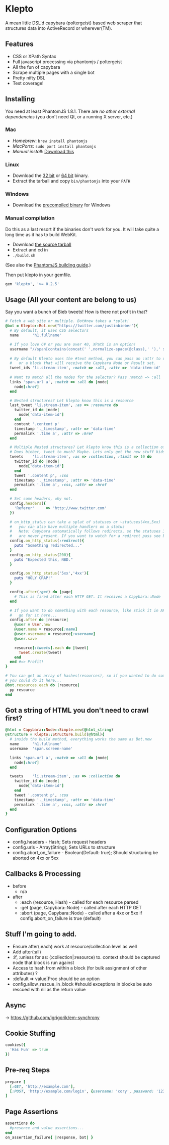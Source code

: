 # Klepto

A mean little DSL'd capybara (poltergeist) based web scraper that structures data into ActiveRecord or wherever(TM).

## Features 

* CSS or XPath Syntax
* Full javascript processing via phantomjs / poltergeist
* All the fun of capybara
* Scrape multiple pages with a single bot
* Pretty nifty DSL
* Test coverage!

## Installing
You need at least PhantomJS 1.8.1.  There are *no other external
dependencies* (you don't need Qt, or a running X server, etc.)

### Mac ###

* *Homebrew*: `brew install phantomjs`
* *MacPorts*: `sudo port install phantomjs`
* *Manual install*: [Download this](http://code.google.com/p/phantomjs/downloads/detail?name=phantomjs-1.8.1-macosx.zip&can=2&q=)

### Linux ###

* Download the [32
bit](http://code.google.com/p/phantomjs/downloads/detail?name=phantomjs-1.8.1-linux-i686.tar.bz2&can=2&q=)
or [64
bit](http://code.google.com/p/phantomjs/downloads/detail?name=phantomjs-1.8.1-linux-x86_64.tar.bz2&can=2&q=)
binary.
* Extract the tarball and copy `bin/phantomjs` into your `PATH`

### Windows ###
* Download the [precompiled binary](http://phantomjs.org/download.html) for Windows

### Manual compilation ###

Do this as a last resort if the binaries don't work for you. It will
take quite a long time as it has to build WebKit.

* Download [the source tarball](http://code.google.com/p/phantomjs/downloads/detail?name=phantomjs-1.8.1-source.zip&can=2&q=)
* Extract and cd in
* `./build.sh`

(See also the [PhantomJS building guide](http://phantomjs.org/build.html).)

Then put klepto in your gemfile.

```ruby
gem 'klepto', '>= 0.2.5'
```



## Usage (All your content are belong to us)
Say you want a bunch of Bieb tweets! How is there not profit in that?

```ruby
# Fetch a web site or multiple. Bot#new takes a *splat!
@bot = Klepto::Bot.new("https://twitter.com/justinbieber"){
  # By default, it uses CSS selectors
  name      'h1.fullname'

  # If you love C# or you are over 40, XPath is an option!
  username "//span[contains(concat(' ',normalize-space(@class),' '),' screen-name ')]", :syntax => :xpath
  
  # By default Klepto uses the #text method, you can pass an :attr to use instead...
  #   or a block that will receive the Capybara Node or Result set.
  tweet_ids 'li.stream-item', :match => :all, :attr => 'data-item-id'
  
  # Want to match all the nodes for the selector? Pass :match => :all
  links 'span.url a', :match => :all do |node|
    node[:href]
  end

  # Nested structures? Let klepto know this is a resource
  last_tweet 'li.stream-item', :as => :resource do
    twitter_id do |node|
      node['data-item-id']
    end
    content '.content p'
    timestamp '._timestamp', :attr => 'data-time'
    permalink '.time a', :attr => :href
  end      

  # Multiple Nested structures? Let klepto know this is a collection of resources
  # Does bieber, tweet to much? Maybe. Lets only get the new stuff kids crave.
  tweets    'li.stream-item', :as => :collection, :limit => 10 do
    twitter_id do |node|
      node['data-item-id']
    end
    tweet '.content p', :css
    timestamp '._timestamp', :attr => 'data-time'
    permalink '.time a', :css, :attr => :href
  end     

  # Set some headers, why not.
  config.headers({
    'Referer'     => 'http://www.twitter.com'
  })  

  # on_http_status can take a splat of statuses or ~statuses(4xx,5xx)
  #   you can also have multiple handlers on a status
  #   Note: Capybara automatically follows redirects, so the statuses 3xx
  #   are never present. If you want to watch for a redirect pass see below
  config.on_http_status(:redirect){
    puts "Something redirected..."
  }
  config.on_http_status(200){
    puts "Expected this, NBD."
  }

  config.on_http_status('5xx','4xx'){
    puts "HOLY CRAP!"
  }

  config.after(:get) do |page|
    # This is fired after each HTTP GET. It receives a Capybara::Node
  end  

  # If you want to do something with each resource, like stick it in AR
  #   go for it here...
  config.after do |resource|
    @user = User.new
    @user.name = resource[:name]
    @user.username = resource[:username]
    @user.save

    resource[:tweets].each do |tweet|
      Tweet.create(tweet)
    end
  end #=> Profit!
}

# You can get an array of hashes(resources), so if you wanted to do something else 
# you could do it here...
@bot.resources.each do |resource|
  pp resource
end
```

## Got a string of HTML you don't need to crawl first?

```ruby
@html = Capybara::Node::Simple.new(@html_string)
@structure = Klepto::Structure.build(@html){
  # inside the build method, everything works the same as Bot.new
  name      'h1.fullname'
  username  'span.screen-name'

  links 'span.url a', :match => :all do |node|
    node[:href]
  end

  tweets    'li.stream-item', :as => :collection do
    twitter_id do |node|
      node['data-item-id']
    end
    tweet '.content p', :css
    timestamp '._timestamp', :attr => 'data-time'
    permalink '.time a', :css, :attr => :href
  end       
}
```

## Configuration Options
* config.headers - Hash; Sets request headers
* config.urls    - Array(String); Sets URLs to structure
* config.abort_on_failure - Boolean(Default: true); Should structuring be aborted on 4xx or 5xx

## Callbacks & Processing

* before
  * n/a
* after
  * :each (resource, Hash) - called for each resource parsed
  * :get (page, Capybara::Node) - called after each HTTP GET
  * :abort (page, Capybara::Node) - called after a 4xx or 5xx if config.abort_on_failure is true (default)


## Stuff I'm going to add.
* Ensure after(:each) work at resource/collection level as well
* Add after(:all)
* :if, :unless for as: (:collection|:resource) to. context should be captured node that block is run against
* Access to hash from within a block (for bulk assignment of other attributes) ?
* :default => value|Proc should be an option
* config.allow_rescue_in_block #should exceptions in blocks be auto rescued with nil as the return value

Async 
--------
-> https://github.com/igrigorik/em-synchrony

Cookie Stuffing
-------------------
```ruby
cookies({
  'Has Fun' => true
})  
```

Pre-req Steps
--------------------  
```ruby
prepare [
  [:GET, 'http://example.com'],
  [:POST, 'http://example.com/login', {username: 'cory', password: '123456'}],
]
```

Page Assertions
--------------------
```ruby
assertions do
  #presence and value assertions...
end
on_assertion_failure{ |response, bot| }
```